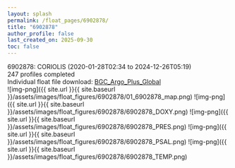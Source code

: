 ```yaml
---
layout: splash
permalink: /float_pages/6902878/
title: "6902878"
author_profile: false
last_created_on: 2025-09-30
toc: false
---
```

 
6902878: CORIOLIS (2020-01-28T02:34 to 2024-12-26T05:19)\
247 profiles completed\
Individual float file download: [BGC_Argo_Plus_Global](https://ftp.soest.hawaii.edu/bgc_argo_plus/Individual_Floats/outliers_removed/6902878_Sprof_processed.nc)\
![img-png]({{ site.url }}{{ site.baseurl }}/assets/images/float_figures/6902878/01_6902878_map.png)
![img-png]({{ site.url }}{{ site.baseurl }}/assets/images/float_figures/6902878/6902878_DOXY.png)
![img-png]({{ site.url }}{{ site.baseurl }}/assets/images/float_figures/6902878/6902878_PRES.png)
![img-png]({{ site.url }}{{ site.baseurl }}/assets/images/float_figures/6902878/6902878_PSAL.png)
![img-png]({{ site.url }}{{ site.baseurl }}/assets/images/float_figures/6902878/6902878_TEMP.png)
